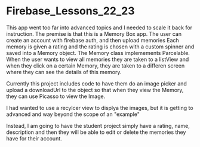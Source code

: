 # Firebase_Lessons_22_23
This app went too far into advanced topics and I needed to scale it back for instruction.
The premise is that this is a Memory Box app.  The user can create an account with firebase auth, and then upload memories
Each memory is given a rating and the rating is chosen with a custom spinner and saved into a Memory object.  The Memory class
implemements Parcelable.  When the user wants to view all memories they are taken to a listView and when they click on a certain
Memory, they are taken to a differen screen where they can see the details of this memory.

Currently this project includes code to have them do an image picker and upload a downloadUrl to the object so that when they view the 
Memory, they can use Picasso to view the Image.

I had wanted to use a recylcer view to displya the images, but it is getting to advanced and way beyond the scope of an "example"

Instead, I am going to have the student project simply have a rating, name, description and then they will be able to edit or delete the 
memories they have for their account.  
